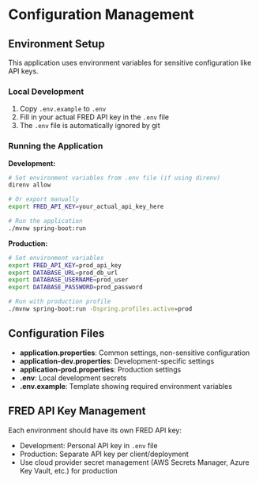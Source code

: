 # Configuration Management

## Environment Setup

This application uses environment variables for sensitive configuration like API keys. 

### Local Development

1. Copy `.env.example` to `.env`
2. Fill in your actual FRED API key in the `.env` file
3. The `.env` file is automatically ignored by git

### Running the Application

**Development:**
```bash
# Set environment variables from .env file (if using direnv)
direnv allow

# Or export manually
export FRED_API_KEY=your_actual_api_key_here

# Run the application
./mvnw spring-boot:run
```

**Production:**
```bash
# Set environment variables
export FRED_API_KEY=prod_api_key
export DATABASE_URL=prod_db_url
export DATABASE_USERNAME=prod_user
export DATABASE_PASSWORD=prod_password

# Run with production profile
./mvnw spring-boot:run -Dspring.profiles.active=prod
```

## Configuration Files

- **application.properties**: Common settings, non-sensitive configuration
- **application-dev.properties**: Development-specific settings
- **application-prod.properties**: Production settings
- **.env**: Local development secrets
- **.env.example**: Template showing required environment variables

## FRED API Key Management

Each environment should have its own FRED API key:
- Development: Personal API key in `.env` file
- Production: Separate API key per client/deployment
- Use cloud provider secret management (AWS Secrets Manager, Azure Key Vault, etc.) for production